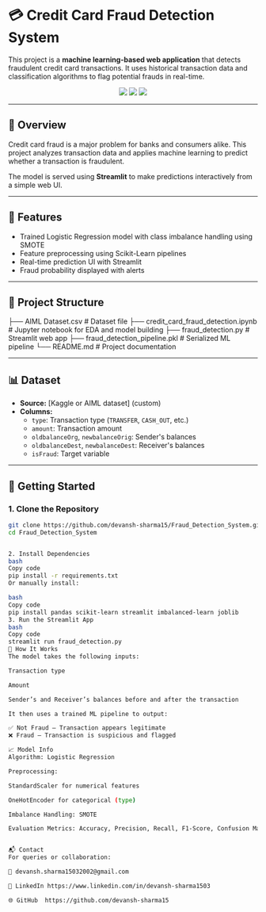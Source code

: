# 💳 Credit Card Fraud Detection System

This project is a **machine learning-based web application** that detects fraudulent credit card transactions. It uses historical transaction data and classification algorithms to flag potential frauds in real-time.

<div align="center">
  <img src="https://img.shields.io/badge/Machine_Learning-Enabled-green" />
  <img src="https://img.shields.io/badge/Streamlit-UI-blue" />
  <img src="https://img.shields.io/badge/Python-3.10+-yellow" />
</div>

---

## 📌 Overview

Credit card fraud is a major problem for banks and consumers alike. This project analyzes transaction data and applies machine learning to predict whether a transaction is fraudulent.

The model is served using **Streamlit** to make predictions interactively from a simple web UI.

---

## 🧠 Features

- Trained Logistic Regression model with class imbalance handling using SMOTE
- Feature preprocessing using Scikit-Learn pipelines
- Real-time prediction UI with Streamlit
- Fraud probability displayed with alerts

---

## 📂 Project Structure

├── AIML Dataset.csv # Dataset file
├── credit_card_fraud_detection.ipynb # Jupyter notebook for EDA and model building
├── fraud_detection.py # Streamlit web app
├── fraud_detection_pipeline.pkl # Serialized ML pipeline
└── README.md # Project documentation


---

## 📊 Dataset

- **Source:** [Kaggle or AIML dataset] (custom)
- **Columns:**
  - `type`: Transaction type (`TRANSFER`, `CASH_OUT`, etc.)
  - `amount`: Transaction amount
  - `oldbalanceOrg`, `newbalanceOrig`: Sender's balances
  - `oldbalanceDest`, `newbalanceDest`: Receiver's balances
  - `isFraud`: Target variable

---

## 🚀 Getting Started

### 1. Clone the Repository

```bash
git clone https://github.com/devansh-sharma15/Fraud_Detection_System.git
cd Fraud_Detection_System


2. Install Dependencies
bash
Copy code
pip install -r requirements.txt
Or manually install:

bash
Copy code
pip install pandas scikit-learn streamlit imbalanced-learn joblib
3. Run the Streamlit App
bash
Copy code
streamlit run fraud_detection.py
📌 How It Works
The model takes the following inputs:

Transaction type

Amount

Sender’s and Receiver’s balances before and after the transaction

It then uses a trained ML pipeline to output:

✅ Not Fraud – Transaction appears legitimate
❌ Fraud – Transaction is suspicious and flagged

📈 Model Info
Algorithm: Logistic Regression

Preprocessing:

StandardScaler for numerical features

OneHotEncoder for categorical (type)

Imbalance Handling: SMOTE

Evaluation Metrics: Accuracy, Precision, Recall, F1-Score, Confusion Matrix


📬 Contact
For queries or collaboration:

📧 devansh.sharma15032002@gmail.com

🔗 LinkedIn https://www.linkedin.com/in/devansh-sharma1503

🌐 GitHub  https://github.com/devansh-sharma15

